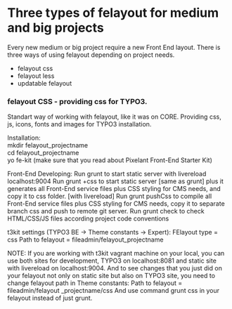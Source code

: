 # Three types of felayout for medium and big projects

Every new medium or big project require a new Front End layout. There is three ways of using felayout depending on project needs.  
* felayout css
* felayout less
* updatable felayout


### felayout CSS - providing css for TYPO3.  
Standart way of working with felayout, like it was on CORE. Providing css, js, icons, fonts and images for TYPO3 installation.

Installation:  
mkdir felayout_projectname  
cd felayout_projectname  
yo fe-kit (make sure that you read about Pixelant Front-End Starter Kit)

Front-End Developing:
Run grunt to start static server with livereload localhost:9004
Run grunt +css to start static server [same as grunt] plus it generates all Front-End service files plus CSS styling for CMS needs, and copy it to css folder. [with livereload]
Run grunt pushCss to compile all Front-End service files plus CSS styling for CMS needs, copy it to separate branch css and push to remote git server.
Run grunt check to check HTML/CSS/JS files according project code conventions

t3kit settings (TYPO3 BE -> Theme constants -> Expert):
FElayout type = css
Path to felayout = fileadmin/felayout_projectname


NOTE: If you are working with t3kit vagrant machine on your local, you can use both sites for development, TYPO3 on localhost:8081 and static site with livereload on localhost:9004. And to see changes that you just did on your felayout not only on static site but also on TYPO3 site, you need to change felayout path in Theme constants:
Path to felayout = fileadmin/felayout _projectname/css
And use command grunt css in your felayout instead of just grunt.

